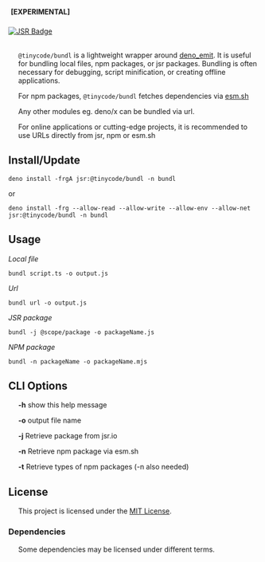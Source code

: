 <div style="padding: 5px; font-weight:bold"> [EXPERIMENTAL] </div>


<br/>
<a href="https://jsr.io/@tinycode/bundl">
<img src="https://jsr.io/badges/@tinycode/bundl" alt="JSR Badge" />
</a>

<br/>
<br/>

<p style="margin-left: 20px;"><code>@tinycode/bundl</code>
is a lightweight wrapper around 
<a href="https://jsr.io/@deno/emit@0.46.0" target="_blank">deno_emit</a>.
It is useful for bundling local files, npm packages, or jsr packages. Bundling is often necessary for debugging, script minification, or creating offline applications.</p>

<p style="margin-left: 20px;">For npm packages,
<code>@tinycode/bundl</code>
fetches dependencies via
<a href="https://esm.sh" target="_blank">esm.sh</a></p>

<p style="margin-left: 20px;">
Any other modules eg. deno/x can be bundled via url.</p>

<p style="margin-left: 20px;">
For online applications or cutting-edge projects, it is recommended to use URLs directly from jsr, npm or esm.sh</p>


<h2>Install/Update</h2>
<pre><code>deno install -frgA jsr:@tinycode/bundl -n bundl</code></pre>
or
<pre><code>deno install -frg --allow-read --allow-write --allow-env --allow-net jsr:@tinycode/bundl -n bundl</code></pre>

<h2>Usage</h2>
<em>Local file</em>
<pre><code>bundl script.ts -o output.js</code></pre>
<em>Url</em>
<pre><code>bundl url -o output.js</code></pre>
<em>JSR package</em>
<pre><code>bundl -j @scope/package -o packageName.js</code></pre>
<em>NPM package</em>
<pre><code>bundl -n packageName -o packageName.mjs</code></pre>


<h2>CLI Options</h2>
<div style="margin-left:20px;">
<p><strong>-h</strong>  show this help message</p>
<p><strong>-o</strong>  output file name</p>
<p><strong>-j</strong>  Retrieve package from jsr.io</p>
<p><strong>-n</strong>  Retrieve npm package via esm.sh</p>
<p><strong>-t</strong>  Retrieve types of npm packages (-n also needed)</p>
</div>


<h2>License</h2>
<p style="margin-left: 20px;">This project is licensed under the <a href="./LICENSES/LICENSE.txt">MIT License</a>.</p>

<h3>Dependencies</h3>
<p style="margin-left: 20px;">Some dependencies may be licensed under different terms.</p>
